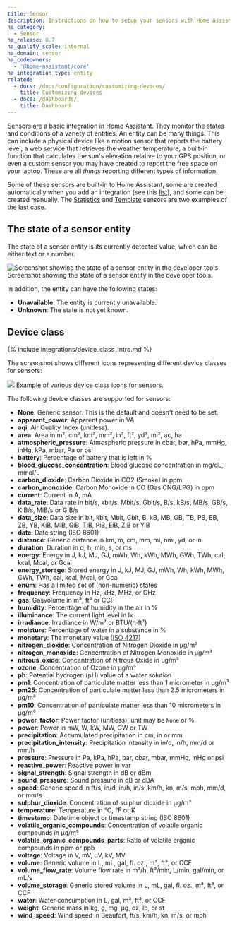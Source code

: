 ```yaml
---
title: Sensor
description: Instructions on how to setup your sensors with Home Assistant.
ha_category:
  - Sensor
ha_release: 0.7
ha_quality_scale: internal
ha_domain: sensor
ha_codeowners:
  - '@home-assistant/core'
ha_integration_type: entity
related:
  - docs: /docs/configuration/customizing-devices/
    title: Customizing devices
  - docs: /dashboards/
    title: Dashboard
---
```


Sensors are a basic integration in Home Assistant. They monitor the states and conditions of a variety of entities. An entity can be many things. This can include a physical device like a motion sensor that reports the battery level, a web service that retrieves the weather temperature, a built-in function that calculates the sun's elevation relative to your GPS position, or even a custom sensor you may have created to report the free space on your laptop. These are all _things_ reporting different types of information.

Some of these sensors are built-in to Home Assistant, some are created automatically when you add an integration (see this [list](/integrations/#sensor)), and some can be created manually. The [Statistics](/integrations/statistics) and [Template](/integrations/template) sensors are two examples of the last case.

## The state of a sensor entity

The state of a sensor entity is its currently detected value, which can be either text or a number.

<p class='img'>
<img src='/images/integrations/sensor/state_sensor.png' alt='Screenshot showing the state of a sensor entity in the developer tools' />
Screenshot showing the state of a sensor entity in the developer tools.
</p>

In addition, the entity can have the following states:

- **Unavailable**: The entity is currently unavailable.
- **Unknown**: The state is not yet known.

## Device class

{% include integrations/device_class_intro.md %}

The screenshot shows different icons representing different device classes for sensors:

<p class='img'>
<img src='/images/screenshots/sensor_device_classes_icons.png' />
Example of various device class icons for sensors.
</p>

The following device classes are supported for sensors:

- **None**: Generic sensor. This is the default and doesn't need to be set.
- **apparent_power**: Apparent power in VA.
- **aqi**: Air Quality Index (unitless).
- **area**: Area in m², cm², km², mm², in², ft², yd², mi², ac, ha
- **atmospheric_pressure**: Atmospheric pressure in cbar, bar, hPa, mmHg, inHg, kPa, mbar, Pa or psi
- **battery**: Percentage of battery that is left in %
- **blood_glucose_concentration**: Blood glucose concentration in mg/dL, mmol/L
- **carbon_dioxide**: Carbon Dioxide in CO2 (Smoke) in ppm
- **carbon_monoxide**: Carbon Monoxide in CO (Gas CNG/LPG) in ppm
- **current**: Current in A, mA
- **data_rate**: Data rate in bit/s, kbit/s, Mbit/s, Gbit/s, B/s, kB/s, MB/s, GB/s, KiB/s, MiB/s or GiB/s
- **data_size**: Data size in bit, kbit, Mbit, Gbit, B, kB, MB, GB, TB, PB, EB, ZB, YB, KiB, MiB, GiB, TiB, PiB, EiB, ZiB or YiB
- **date**: Date string (ISO 8601)
- **distance**: Generic distance in km, m, cm, mm, mi, nmi, yd, or in
- **duration**: Duration in d, h, min, s, or ms
- **energy**: Energy in J, kJ, MJ, GJ, mWh, Wh, kWh, MWh, GWh, TWh, cal, kcal, Mcal, or Gcal
- **energy_storage**: Stored energy in J, kJ, MJ, GJ, mWh, Wh, kWh, MWh, GWh, TWh, cal, kcal, Mcal, or Gcal
- **enum**: Has a limited set of (non-numeric) states
- **frequency**: Frequency in Hz, kHz, MHz, or GHz
- **gas**: Gasvolume in m³, ft³ or CCF
- **humidity**: Percentage of humidity in the air in %
- **illuminance**: The current light level in lx
- **irradiance**: Irradiance in W/m² or BTU/(h⋅ft²)
- **moisture**: Percentage of water in a substance in %
- **monetary**: The monetary value ([ISO 4217](https://en.wikipedia.org/wiki/ISO_4217#Active_codes))
- **nitrogen_dioxide**: Concentration of Nitrogen Dioxide in µg/m³
- **nitrogen_monoxide**: Concentration of Nitrogen Monoxide in µg/m³
- **nitrous_oxide**: Concentration of Nitrous Oxide in µg/m³
- **ozone**: Concentration of Ozone in µg/m³
- **ph**: Potential hydrogen (pH) value of a water solution
- **pm1**: Concentration of particulate matter less than 1 micrometer in µg/m³
- **pm25**: Concentration of particulate matter less than 2.5 micrometers in µg/m³
- **pm10**: Concentration of particulate matter less than 10 micrometers in µg/m³
- **power_factor**: Power factor (unitless), unit may be `None` or %
- **power**: Power in mW, W, kW, MW, GW or TW
- **precipitation**: Accumulated precipitation in cm, in or mm
- **precipitation_intensity**: Precipitation intensity in in/d, in/h, mm/d or mm/h
- **pressure**: Pressure in Pa, kPa, hPa, bar, cbar, mbar, mmHg, inHg or psi
- **reactive_power**: Reactive power in var
- **signal_strength**: Signal strength in dB or dBm
- **sound_pressure**: Sound pressure in dB or dBA
- **speed**: Generic speed in ft/s, in/d, in/h, in/s, km/h, kn, m/s, mph, mm/d, or mm/s
- **sulphur_dioxide**: Concentration of sulphur dioxide in µg/m³
- **temperature**: Temperature in °C, °F or K
- **timestamp**: Datetime object or timestamp string (ISO 8601)
- **volatile_organic_compounds**: Concentration of volatile organic compounds in µg/m³
- **volatile_organic_compounds_parts**: Ratio of volatile organic compounds in ppm or ppb
- **voltage**: Voltage in V, mV, µV, kV, MV
- **volume**: Generic volume in L, mL, gal, fl. oz., m³, ft³, or CCF
- **volume_flow_rate**: Volume flow rate in m³/h, ft³/min, L/min, gal/min, or mL/s
- **volume_storage**: Generic stored volume in L, mL, gal, fl. oz., m³, ft³, or CCF
- **water**: Water consumption in L, gal, m³, ft³, or CCF
- **weight**: Generic mass in kg, g, mg, µg, oz, lb, or st
- **wind_speed**: Wind speed in Beaufort, ft/s, km/h, kn, m/s, or mph
